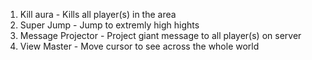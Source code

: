 1. Kill aura - Kills all player(s) in the area
2. Super Jump - Jump to extremly high hights
3. Message Projector - Project giant message to all player(s) on server
4. View Master - Move cursor to see across the whole world
